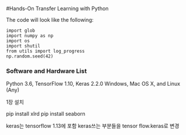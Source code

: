 #Hands-On Transfer Learning with Python





The code will look like the following:
```
import glob
import numpy as np
import os
import shutil
from utils import log_progress
np.random.seed(42)
```


### Software and Hardware List

Python 3.6, 
TensorFlow 1.10, 
Keras 2.2.0 
Windows, Mac OS X, and Linux (Any)
              


1장 설치

pip install xlrd 
pip install seaborn

keras는 tensorflow 1.13에 포함
keras쓰는 부분들을 tensor flow.keras로 변경


